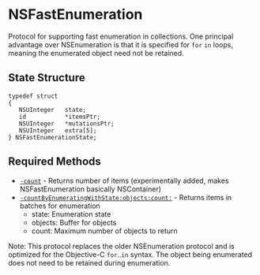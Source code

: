 # NSFastEnumeration

Protocol for supporting fast enumeration in collections. One principal advantage over NSEnumeration is that it is specified for `for` `in` loops, meaning the enumerated object need not be retained.

## State Structure
```objc
typedef struct
{
   NSUInteger   state;
   id           *itemsPtr;
   NSUInteger   *mutationsPtr;
   NSUInteger   extra[5];
} NSFastEnumerationState;
```

## Required Methods

- [`-count`](https://www.perplexity.ai/search?q=Please+create+some+detailed+API+documentation+for+the+method+count+of+NSFastEnumeration+of+the+MulleObjC+project+https://github.com/mulle-objc/MulleObjC.+You+will+find+source+code+probably+at+https://github.com/mulle-objc/MulleObjC/blob/master/src/protocol/NSFastEnumeration.h) - Returns number of items (experimentally added, makes NSFastEnumeration basically NSContainer)
- [`-countByEnumeratingWithState:objects:count:`](https://www.perplexity.ai/search?q=Please+create+some+detailed+API+documentation+for+the+method+countByEnumeratingWithState:objects:count+of+NSFastEnumeration+of+the+MulleObjC+project+https://github.com/mulle-objc/MulleObjC.+You+will+find+source+code+probably+at+https://github.com/mulle-objc/MulleObjC/blob/master/src/protocol/NSFastEnumeration.h) - Returns items in batches for enumeration
  - state: Enumeration state
  - objects: Buffer for objects
  - count: Maximum number of objects to return

Note: This protocol replaces the older NSEnumeration protocol and is optimized for the Objective-C `for`..`in` syntax. The object being enumerated does not need to be retained during enumeration.
